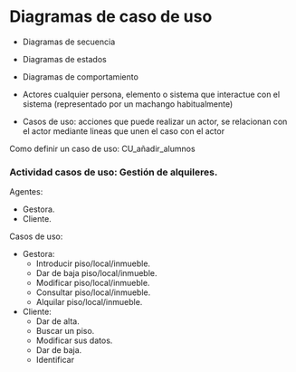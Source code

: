 # Diagramas de caso de uso

+ Diagramas de secuencia
+ Diagramas de estados
+ Diagramas de comportamiento

+ Actores cualquier persona, elemento o sistema que interactue con el sistema (representado por un machango habitualmente)
+ Casos de uso: acciones que puede realizar un actor, se relacionan con el actor mediante lineas que unen el caso con el actor

Como definir un caso de uso: CU_añadir_alumnos


### Actividad casos de uso: Gestión de alquileres.

Agentes: 
+ Gestora.
+ Cliente.

Casos de uso:
+ Gestora:
  + Introducir piso/local/inmueble.
  + Dar de baja piso/local/inmueble.
  + Modificar piso/local/inmueble. 
  + Consultar piso/local/inmueble.
  + Alquilar piso/local/inmueble.
+ Cliente: 
  + Dar de alta.
  + Buscar un piso.
  + Modificar sus datos.
  + Dar de baja.
  + Identificar